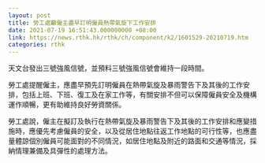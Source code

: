 ```yaml
---
layout: post
title: 勞工處籲僱主盡早訂明僱員熱帶氣旋下工作安排
date: 2021-07-19 16:51:43.000000000 +08:00
link: https://news.rthk.hk/rthk/ch/component/k2/1601529-20210719.htm
categories: rthk
---
```


天文台發出三號強風信號，並預料三號強風信號會維持一段時間。

勞工處提醒僱主，應盡早預先訂明僱員在熱帶氣旋及暴雨警告下及其後的工作安排，包括上班、下班、復工及在家工作等，有關安排不但可以保障僱員安全及機構運作順暢，更有助維持良好勞資關係。
 
勞工處說，僱主在擬訂及執行在熱帶氣旋及暴雨警告下及其後的工作安排和應變措施時，應優先考慮僱員的安全，以及從居住地點往返工作地點的可行性等，也應盡量體諒個別僱員可能面對的不同情況，如居住地點及附近的路面和交通等情況，採納情理兼備及具彈性的處理方法。
